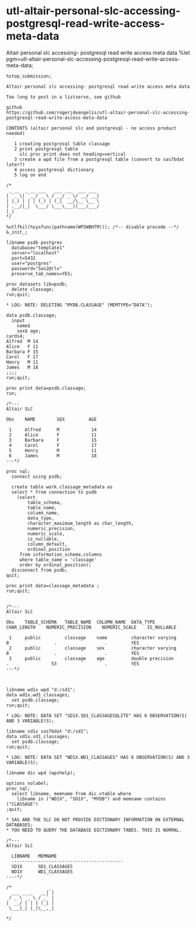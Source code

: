 # utl-altair-personal-slc-accessing-postgresql-read-write-access-meta-data
Altair personal slc accessing- postgresql read write access meta data
    %let pgm=utl-altair-personal-slc-accessing-postgresql-read-write-access-meta-data;

    %stop_submission;

    Altair personal slc accessing- postgresql read write access meta data

    Too long to post in a listserve, see github

    github
    https://github.com/rogerjdeangelis/utl-altair-personal-slc-accessing-postgresql-read-write-access-meta-data

    CONTENTS (altair personal slc and postgresql - no access product needed)

       1 creating postgresql table classage
       2 print postgresql table
         slc proc print does not heading=vertical
       3 create a wpd file from a postgresql table (convert to sas7bdat later?)
       4 access postgresql dictionary
       5 log on end

    /*
     _ __  _ __ ___   ___ ___  ___ ___
    | `_ \| `__/ _ \ / __/ _ \/ __/ __|
    | |_) | | | (_) | (_|  __/\__ \__ \
    | .__/|_|  \___/ \___\___||___/___/
    |_|
    */

    %utlfkil(%sysfunc(pathname(WPSWBHTM))); /*-- disable precode --*/
    &_init_;

    libname psdb postgres
      database="template1"
      server="localhost"
      port=5432
      user="postgres"
      password="Sas2@rlx"
      preserve_tab_names=YES;

    proc datasets lib=psdb;
      delete classage;
    run;quit;

    * LOG: NOTE: DELETING "MYDB.CLASSAGE" (MEMTYPE="DATA");

    data psdb.classage;
      input
        name$
        sex$ age;
    cards4;
    Alfred  M 14
    Alice   F 11
    Barbara F 15
    Carol   F 17
    Henry   M 11
    James   M 18
    ;;;;
    run;quit;

    proc print data=psdb.classage;
    run;

    /*---
    Altair SLC

    Obs    NAME        SEX         AGE

     1     Alfred      M            14
     2     Alice       F            11
     3     Barbara     F            15
     4     Carol       F            17
     5     Henry       M            11
     6     James       M            18
    ---*/

    proc sql;
      connect using psdb;

      create table work.classage_metadata as
      select * from connection to psdb
        (select
            table_schema,
            table_name,
            column_name,
            data_type,
            character_maximum_length as char_length,
            numeric_precision,
            numeric_scale,
            is_nullable,
            column_default,
            ordinal_position
         from information_schema.columns
         where table_name = 'classage'
         order by ordinal_position);
      disconnect from psdb;
    quit;

    proc print data=classage_metadata ;
    run;quit;


    /*---
    Altair SLC

    Obs    TABLE_SCHEMA   TABLE_NAME  COLUMN_NAME  DATA_TYPE          CHAR_LENGTH    NUMERIC_PRECISION    NUMERIC_SCALE    IS_NULLABLE

     1     public         classage    name         character varying            8                 .                  .         YES
     2     public         classage    sex          character varying            8                 .                  .         YES
     3     public         classage    age          double precision             .                53                  .         YES
    ---*/



    libname wd1x wpd "d:/sd1";
    data wd1x.wd1_classages;
      set psdb.classage;
    run;quit;

    * LOG: NOTE: DATA SET "SD1X.SD1_CLASSAGESQLITE" HAS 6 OBSERVATION(S) AND 3 VARIABLE(S);

    libname sd1x sas7bdat "d:/sd1";
    data sd1x.sd1_classages;
      set psdb.classage;
    run;quit;

    * LOG: NOTE: DATA SET "WD1X.WD1_CLASSAGES" HAS 6 OBSERVATION(S) AND 3 VARIABLE(S);

    libname dic wpd (wpshelp);

    options nolabel;
    proc sql;
      select libname, memname from dic.vtable where
        libname in ("WD1X", "SD1X", "MYDB") and memname contains ("CLASSAGE")
    ;quit;

    * SAS AND THE SLC DO NOT PROVIDE DICTIONARY INFORMATION ON EXTERNAL DATABASES;
    * YOU NEED TO QUERY THE DATABASE DICTIONARY TABES. THIS IS NORMAL.

    /*---
    Altair SLC

      LIBNAME   MEMNAME
      ------------------------------------------
      SD1X      SD1_CLASSAGES
      WD1X      WD1_CLASSAGES
    ----*/

    /*              _
      ___ _ __   __| |
     / _ \ `_ \ / _` |
    |  __/ | | | (_| |
     \___|_| |_|\__,_|

    */
